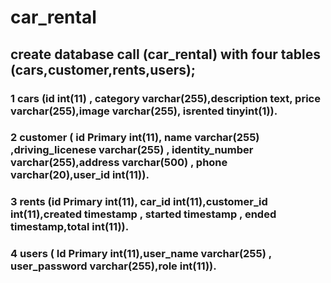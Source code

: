 # car_rental
## create database call (car_rental) with four tables (cars,customer,rents,users);
### 1 cars (id 	int(11) ,	category	varchar(255),description	text,	price	varchar(255),image	varchar(255),	isrented	tinyint(1)).
### 2 customer (	id Primary	int(11),	name	varchar(255)	,driving_licenese	varchar(255)	,	identity_number	varchar(255),address	varchar(500)	,	phone	varchar(20),user_id	int(11)).
### 3 rents (id Primary	int(11),	car_id	int(11),customer_id	int(11),created	timestamp	,	started	timestamp	,	ended	timestamp,total	int(11)).
### 4 users (	Id Primary	int(11),user_name	varchar(255)	,	user_password	varchar(255),role	int(11)).
